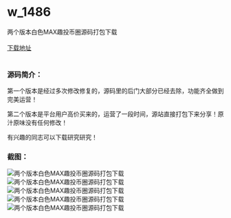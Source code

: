 # w_1486
两个版本白色MAX趣投币圈源码打包下载
<br/></br>
[下载地址](https://www.uuid2.com/1486.html "下载地址")
<br/></br>
<h3>源码简介：</h3>
<p>第一个版本是经过多次修改修复的，源码里的后门大部分已经去除，功能齐全做到完美运营！<p>
<p>第二个版本是平台用户高价买来的，运营了一段时间，源站直接打包下来分享！原汁原味没有任何修改！<p>
<p>有兴趣的同志可以下载研究研究！<p>
<p>  <p>
<p>  <p>
<h3>截图：</h3>
<img src="https://www.uuid2.com/wp-content/uploads/img/202109/305f449259.jpg" alt="两个版本白色MAX趣投币圈源码打包下载"><img src="https://www.uuid2.com/wp-content/uploads/img/202109/7521430607.jpg" alt="两个版本白色MAX趣投币圈源码打包下载"><img src="https://www.uuid2.com/wp-content/uploads/img/202109/9c7a281832.jpg" alt="两个版本白色MAX趣投币圈源码打包下载"><img src="https://www.uuid2.com/wp-content/uploads/img/202109/caaa8bb890.jpg" alt="两个版本白色MAX趣投币圈源码打包下载"><img src="https://www.uuid2.com/wp-content/uploads/img/202109/ef5b2b7588.png" alt="两个版本白色MAX趣投币圈源码打包下载">
